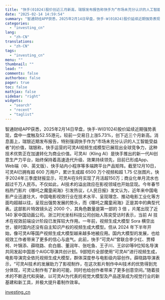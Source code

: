 ```yaml
---
title: "快手(01024)股价创近三月新高，瑞银发布报告称快手为“市场未充分认识的人工智能受益者”"
date: "2025-02-14 14:59:54"
summary: "智通财经APP获悉，2025年2月14日早盘，快手-W(01024)股价延续近期强势表现，盘中一度..."
categories:
  - "investing_cn"
lang:
  - "zh-CN"
translations:
  - "zh-CN"
tags:
  - "investing_cn"
menu: ""
thumbnail: ""
lead: ""
comments: false
authorbox: false
pager: true
toc: false
mathjax: false
sidebar: "right"
widgets:
  - "search"
  - "recent"
  - "taglist"
---
```


智通财经APP获悉，2025年2月14日早盘，快手-W(01024)股价延续近期强势表现，盘中一度触及52.55港元，较前一交易日上涨5.73%，创下近三个月新高。消息面上，瑞银近期发布报告，特别强调快手作为"市场未充分认识的人工智能受益者"的价值，瑞银称，快手运营的可灵AI视频生成模型已展现出全球竞争力，这种技术优势正在加速转化为商业价值。可灵AI（Kling AI）是快手推出的新一代AI创意生产力平台，始终保持着高速迭代升级、效果持续领先，目前已形成App、Web端（中、英文版）、快手站内小程序等多端跨平台产品矩阵。截至12月10日，可灵AI已拥有超 600 万用户，累计生成超 6500 万个视频和超 1.75 亿张图片。快手2024年三季度财报显示，可灵AI在9月实现了月活超150万；商业化单月流水也超过千万人民币。不仅如此，AI技术的溢出效应在影视领域也开始显现。今年春节档热门影片《哪吒之魔童闹海》引发热议，《人民日报》发文认为，近年来中国电影产业迅速壮大，中国电影视效行业在技术水平、呈现理念、推动电影工业化等方面均超越以往，呈现出强势发展的势头，而《哪吒之魔童闹海》正是其中的典型代表。这部影片特效镜头近 2000 个，其角色数量是第一部的 3 倍 ，片尾出现了近 140 家中国动画公司。浙江时光坐标科技公司创始人陈奕受访时表示，当前 AI 技术在视效前端设计阶段已发挥较大作用。一年前，视频生成大模型 Sora 横空出世，彼时国内还没有自主知识产权的视频生成大模型。但从 2024 年下半年开始，像可灵AI等国产视频生成大模型越来越多地被应用。国内大模型的发展，也给视效工作者带来了更多的信心与底气。此前，快手“可灵AI”曾联合李少红、贾樟柯、叶锦添、薛晓路、俞白眉、董润年、张吃鱼、王子川、王卯卯等9位知名导演共同发起中国首个AIGC导演共创计划。9部短片全部使用“可灵AI”进行视频生成，电影导演完全依托视频生成大模型，群体深度参与电影级内容创作。薛晓路导演表示，“可灵AI技术的发展助力了影视制作，在这次影片制作中AI技术的优势得到充分体现，可灵让制作有了新的可能，同时也给创作者带来了更多创意空间。”随着技术的不断迭代和突破，以可灵AI为代表的视觉大模型及产品逐渐成为视觉行业的新基建和新工具，并极大提升着制作效率。

[investing_cn](https://cn.investing.com/news/stock-market-news/article-2671438)
